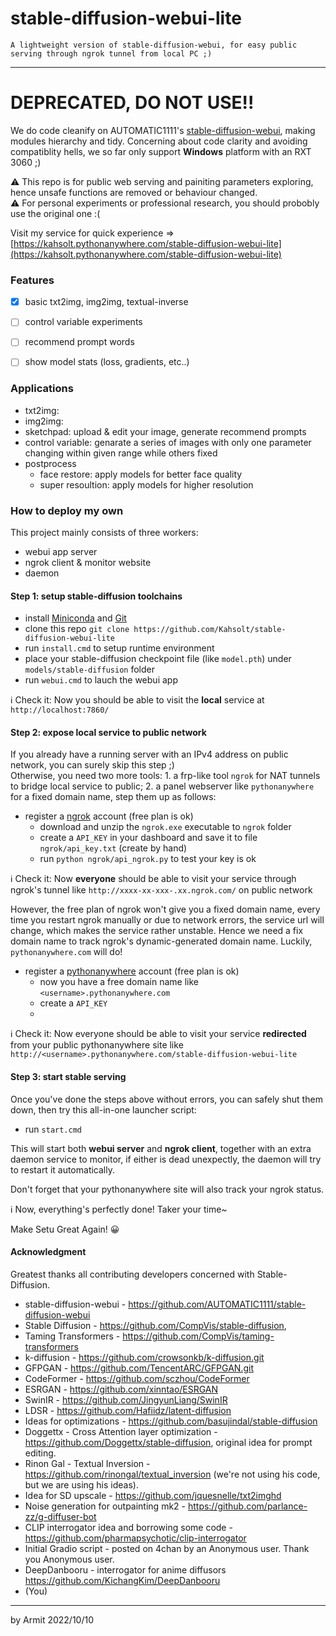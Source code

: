 # stable-diffusion-webui-lite

    A lightweight version of stable-diffusion-webui, for easy public serving through ngrok tunnel from local PC ;)

----

# DEPRECATED, DO NOT USE!!

We do code cleanify on AUTOMATIC1111's [stable-diffusion-webui](https://github.com/AUTOMATIC1111/stable-diffusion-webui), making modules hierarchy and tidy.
Concerning about code clarity and avoiding compatiblity hells, we so far only support **Windows** platform with an RXT 3060 ;)  

⚠ This repo is for public web serving and painiting parameters exploring, hence unsafe functions are removed or behaviour changed.  
⚠ For personal experiments or professional research, you should probobly use the original one :(  

Visit my service for quick experience => [https://kahsolt.pythonanywhere.com/stable-diffusion-webui-lite](https://kahsolt.pythonanywhere.com/stable-diffusion-webui-lite)


### Features

- [x] basic txt2img, img2img, textual-inverse
- [ ] control variable experiments
- [ ] recommend prompt words
- [ ] show model stats (loss, gradients, etc..)


### Applications

- txt2img: 
- img2img: 
- sketchpad: upload & edit your image, generate  recommend prompts
- control variable: genarate a series of images with only one parameter changing within given range while others fixed
- postprocess
  - face restore: apply models for better face quality
  - super resoultion: apply models for higher resolution


### How to deploy my own

This project mainly consists of three workers:

- webui app server
- ngrok client & monitor website
- daemon

#### Step 1: setup stable-diffusion toolchains

- install [Miniconda](https://docs.conda.io/en/latest/miniconda.html) and [Git](https://gitforwindows.org/)
- clone this repo `git clone https://github.com/Kahsolt/stable-diffusion-webui-lite`
- run `install.cmd` to setup runtime environment
- place your stable-diffusion checkpoint file (like `model.pth`) under `models/stable-diffusion` folder 
- run `webui.cmd` to lauch the webui app

ℹ Check it: Now you should be able to visit the **local** service at `http://localhost:7860/`

#### Step 2: expose local service to public network

If you already have a running server with an IPv4 address on public network, you can surely skip this step ;)  
Otherwise, you need two more tools: 1. a frp-like tool `ngrok` for NAT tunnels to bridge local service to public; 2. a panel webserver like `pythonanywhere` for a fixed domain name, step them up as follows:

- register a [ngrok](https://ngrok.com/) account  (free plan is ok)
  - download and unzip the `ngrok.exe` executable to `ngrok` folder 
  - create a `API_KEY`  in your dashboard and save it to file `ngrok/api_key.txt` (create by hand)
  - run `python ngrok/api_ngrok.py` to test your key is ok

ℹ Check it: Now **everyone** should be able to visit your service through ngrok's tunnel like `http://xxxx-xx-xxx-.xx.ngrok.com/` on public network

However, the free plan of ngrok won't give you a fixed domain name, every time you restart ngrok manually or due to network errors, the service url will change, which makes the service rather unstable. Hence we need a fix domain name to track ngrok's dynamic-generated domain name. Luckily, `pythonanywhere.com` will do!

- register a [pythonanywhere](https://www.pythonanywhere.com) account  (free plan is ok)
  - now you have a free domain name like `<username>.pythonanywhere.com`
  - create a `API_KEY` 
  - 

ℹ  Check it: Now everyone should be able to visit your service **redirected** from your public pythonanywhere site like `http://<username>.pythonanywhere.com/stable-diffusion-webui-lite`

#### Step 3: start stable serving 

Once you've done the steps above without errors, you can safely shut them down, then try this all-in-one launcher script:

- run `start.cmd`

This will start both **webui server** and **ngrok client**, together with an extra daemon service to monitor, if either is dead unexpectly, the daemon will try to restart it automatically.

Don't forget that your pythonanywhere site will also track your ngrok status.

ℹ Now, everything's perfectly done! Taker your time~

Make Setu Great Again! 😀


#### Acknowledgment

Greatest thanks all contributing developers concerned with Stable-Diffusion.

- stable-diffusion-webui - https://github.com/AUTOMATIC1111/stable-diffusion-webui
- Stable Diffusion - https://github.com/CompVis/stable-diffusion, 
- Taming Transformers - https://github.com/CompVis/taming-transformers
- k-diffusion - https://github.com/crowsonkb/k-diffusion.git
- GFPGAN - https://github.com/TencentARC/GFPGAN.git
- CodeFormer - https://github.com/sczhou/CodeFormer
- ESRGAN - https://github.com/xinntao/ESRGAN
- SwinIR - https://github.com/JingyunLiang/SwinIR
- LDSR - https://github.com/Hafiidz/latent-diffusion
- Ideas for optimizations - https://github.com/basujindal/stable-diffusion
- Doggettx - Cross Attention layer optimization - https://github.com/Doggettx/stable-diffusion, original idea for prompt editing.
- Rinon Gal - Textual Inversion - https://github.com/rinongal/textual_inversion (we're not using his code, but we are using his ideas).
- Idea for SD upscale - https://github.com/jquesnelle/txt2imghd
- Noise generation for outpainting mk2 - https://github.com/parlance-zz/g-diffuser-bot
- CLIP interrogator idea and borrowing some code - https://github.com/pharmapsychotic/clip-interrogator
- Initial Gradio script - posted on 4chan by an Anonymous user. Thank you Anonymous user.
- DeepDanbooru - interrogator for anime diffusors https://github.com/KichangKim/DeepDanbooru
- (You)

----

by Armit
2022/10/10

